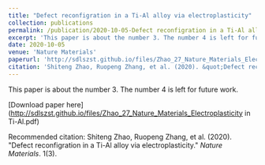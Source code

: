 ```yaml
---
title: "Defect reconfigration in a Ti-Al alloy via electroplasticity"
collection: publications
permalink: /publication/2020-10-05-Defect reconfigration in a Ti-Al alloy via electroplasticit
excerpt: 'This paper is about the number 3. The number 4 is left for future work.'
date: 2020-10-05
venue: 'Nature Materials'
paperurl: 'http://sdlszst.github.io/files/Zhao_27_Nature_Materials_Electroplasticity in Ti-Al.pdf'
citation: 'Shiteng Zhao, Ruopeng Zhang, et al. (2020). &quot;Defect reconfigration in a Ti-Al alloy via electroplasticity.&quot; <i>Nature Materials</i>. 1(3).'
---
```

This paper is about the number 3. The number 4 is left for future work.

[Download paper here](http://sdlszst.github.io/files/Zhao_27_Nature_Materials_Electroplasticity in Ti-Al.pdf)

Recommended citation: Shiteng Zhao, Ruopeng Zhang, et al. (2020). "Defect reconfigration in a Ti-Al alloy via electroplasticity." <i>Nature Materials</i>. 1(3).